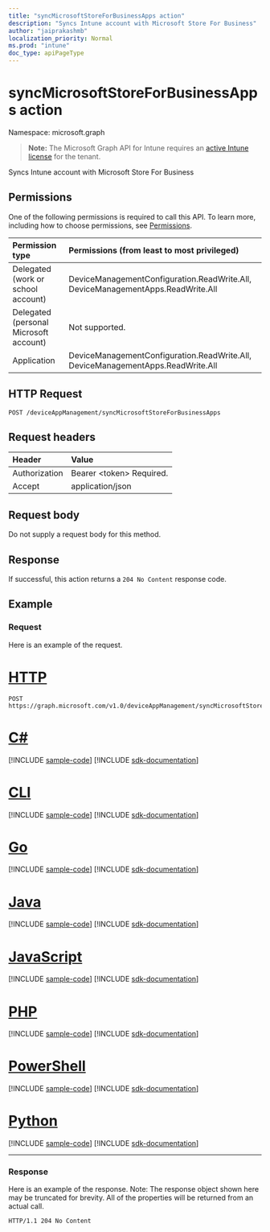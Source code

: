```yaml
---
title: "syncMicrosoftStoreForBusinessApps action"
description: "Syncs Intune account with Microsoft Store For Business"
author: "jaiprakashmb"
localization_priority: Normal
ms.prod: "intune"
doc_type: apiPageType
---
```


# syncMicrosoftStoreForBusinessApps action

Namespace: microsoft.graph

> **Note:** The Microsoft Graph API for Intune requires an [active Intune license](https://go.microsoft.com/fwlink/?linkid=839381) for the tenant.

Syncs Intune account with Microsoft Store For Business

## Permissions
One of the following permissions is required to call this API. To learn more, including how to choose permissions, see [Permissions](/graph/permissions-reference).

|Permission type|Permissions (from least to most privileged)|
|:---|:---|
|Delegated (work or school account)|DeviceManagementConfiguration.ReadWrite.All, DeviceManagementApps.ReadWrite.All|
|Delegated (personal Microsoft account)|Not supported.|
|Application|DeviceManagementConfiguration.ReadWrite.All, DeviceManagementApps.ReadWrite.All|

## HTTP Request
<!-- {
  "blockType": "ignored"
}
-->
``` http
POST /deviceAppManagement/syncMicrosoftStoreForBusinessApps
```

## Request headers
|Header|Value|
|:---|:---|
|Authorization|Bearer &lt;token&gt; Required.|
|Accept|application/json|

## Request body
Do not supply a request body for this method.

## Response
If successful, this action returns a `204 No Content` response code.

## Example

### Request
Here is an example of the request.

# [HTTP](#tab/http)
<!-- { "blockType": "request" , "name" : "intune_onboarding_deviceappmanagement_syncmicrosoftstoreforbusinessapps_syncmicrosoftstoreforbusinessapps_action" }-->
``` http
POST https://graph.microsoft.com/v1.0/deviceAppManagement/syncMicrosoftStoreForBusinessApps
```

# [C#](#tab/csharp)
[!INCLUDE [sample-code](../includes/snippets/csharp/intune-onboarding-deviceappmanagement-syncmicrosoftstoreforbusinessapps-syncmicrosoftstoreforbusinessapps-action-csharp-snippets.md)]
[!INCLUDE [sdk-documentation](../includes/snippets/snippets-sdk-documentation-link.md)]

# [CLI](#tab/cli)
[!INCLUDE [sample-code](../includes/snippets/cli/intune-onboarding-deviceappmanagement-syncmicrosoftstoreforbusinessapps-syncmicrosoftstoreforbusinessapps-action-cli-snippets.md)]
[!INCLUDE [sdk-documentation](../includes/snippets/snippets-sdk-documentation-link.md)]

# [Go](#tab/go)
[!INCLUDE [sample-code](../includes/snippets/go/intune-onboarding-deviceappmanagement-syncmicrosoftstoreforbusinessapps-syncmicrosoftstoreforbusinessapps-action-go-snippets.md)]
[!INCLUDE [sdk-documentation](../includes/snippets/snippets-sdk-documentation-link.md)]

# [Java](#tab/java)
[!INCLUDE [sample-code](../includes/snippets/java/intune-onboarding-deviceappmanagement-syncmicrosoftstoreforbusinessapps-syncmicrosoftstoreforbusinessapps-action-java-snippets.md)]
[!INCLUDE [sdk-documentation](../includes/snippets/snippets-sdk-documentation-link.md)]

# [JavaScript](#tab/javascript)
[!INCLUDE [sample-code](../includes/snippets/javascript/intune-onboarding-deviceappmanagement-syncmicrosoftstoreforbusinessapps-syncmicrosoftstoreforbusinessapps-action-javascript-snippets.md)]
[!INCLUDE [sdk-documentation](../includes/snippets/snippets-sdk-documentation-link.md)]

# [PHP](#tab/php)
[!INCLUDE [sample-code](../includes/snippets/php/intune-onboarding-deviceappmanagement-syncmicrosoftstoreforbusinessapps-syncmicrosoftstoreforbusinessapps-action-php-snippets.md)]
[!INCLUDE [sdk-documentation](../includes/snippets/snippets-sdk-documentation-link.md)]

# [PowerShell](#tab/powershell)
[!INCLUDE [sample-code](../includes/snippets/powershell/intune-onboarding-deviceappmanagement-syncmicrosoftstoreforbusinessapps-syncmicrosoftstoreforbusinessapps-action-powershell-snippets.md)]
[!INCLUDE [sdk-documentation](../includes/snippets/snippets-sdk-documentation-link.md)]

# [Python](#tab/python)
[!INCLUDE [sample-code](../includes/snippets/python/intune-onboarding-deviceappmanagement-syncmicrosoftstoreforbusinessapps-syncmicrosoftstoreforbusinessapps-action-python-snippets.md)]
[!INCLUDE [sdk-documentation](../includes/snippets/snippets-sdk-documentation-link.md)]

---

### Response
Here is an example of the response. Note: The response object shown here may be truncated for brevity. All of the properties will be returned from an actual call.

<!-- { "blockType": "response" }-->
``` http
HTTP/1.1 204 No Content
```
